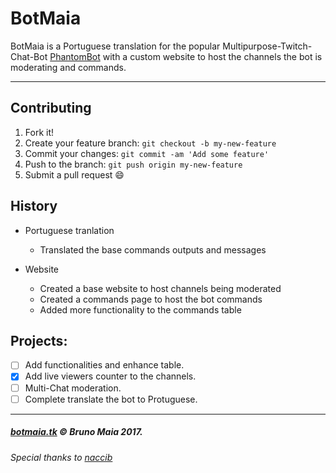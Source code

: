 # BotMaia

BotMaia is a Portuguese translation for the popular Multipurpose-Twitch-Chat-Bot [PhantomBot](http://phantombot.tv) with a custom website to host the channels the bot is moderating and commands.

------------

## Contributing

1. Fork it!
2. Create your feature branch: `git checkout -b my-new-feature`
3. Commit your changes: `git commit -am 'Add some feature'`
4. Push to the branch: `git push origin my-new-feature`
5. Submit a pull request :smile:

## History

* Portuguese tranlation
    * Translated the base commands outputs and messages
    
* Website
    * Created a base website to host channels being moderated
    * Created a commands page to host the bot commands
    * Added more functionality to the commands table
    
## Projects:

- [ ] Add functionalities and enhance table.
- [X] Add live viewers counter to the channels.
- [ ] Multi-Chat moderation.
- [ ] Complete translate the bot to Protuguese.

------------

##### [botmaia.tk](http://www.botmaia.tk/) © Bruno Maia 2017.
###### Special thanks to [naccib](http://github.com/naccib)

